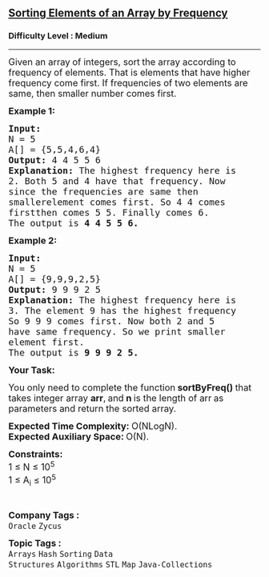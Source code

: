 <h2><a href="https://www.geeksforgeeks.org/problems/sorting-elements-of-an-array-by-frequency-1587115621/1?page=1&difficulty=Medium&status=unsolved&sortBy=submissions">Sorting Elements of an Array by Frequency</a></h2><h3>Difficulty Level : Medium</h3><hr><div class="problems_problem_content__Xm_eO"><p><span style="font-size: 18px;">Given an array<strong> </strong>of integers, sort<strong> </strong>the array according to frequency<strong> </strong>of elements. That is elements that have higher frequency come first. If frequencies of two elements are same, then smaller number comes first.</span></p>
<p><span style="font-size: 18px;"><strong>Example 1:</strong></span></p>
<pre><span style="font-size: 18px;"><strong>Input:
</strong>N = 5
A[] = {5,5,4,6,4}
<strong>Output: </strong>4 4 5 5 6<strong>
Explanation: </strong>The highest frequency here is
2. Both 5 and 4 have that frequency. Now
since the frequencies are same then 
smallerelement comes first. So 4 4 comes 
firstthen comes 5 5. Finally comes 6.
The output is <strong>4 4 5 5 6.</strong></span>
</pre>
<p><span style="font-size: 18px;"><strong>Example 2:</strong></span></p>
<pre><span style="font-size: 18px;"><strong>Input:
</strong>N = 5
A[] = {9,9,9,2,5}
<strong>Output: </strong>9 9 9 2 5<strong>
Explanation: </strong>The highest frequency here is
3. The element 9 has the highest frequency
So 9 9 9 comes first. Now both 2 and 5
have same frequency. So we print smaller
element first.
The output is <strong>9 9 9 2 5.</strong></span></pre>
<p><span style="font-size: 18px;"><strong>Your Task:</strong></span></p>
<p><span style="font-size: 18px;">You only need to complete the function<strong> sortByFreq() </strong>that takes integer array <strong>arr</strong>,<strong> </strong>and<strong> n </strong>is the length of arr<strong> </strong>as parameters and return the sorted array.</span></p>
<p><span style="font-size: 18px;"><strong>Expected Time Complexity:&nbsp;</strong>O(NLogN).<br><strong>Expected Auxiliary Space:&nbsp;</strong>O(N).&nbsp;</span></p>
<p><span style="font-size: 18px;"><strong>Constraints:</strong></span><br><span style="font-size: 18px;">1 ≤ N ≤ 10<sup>5</sup><br>1 ≤ A<sub>i</sub> ≤ 10<sup>5</sup>&nbsp;</span></p>
<p>&nbsp;</p></div><p><span style=font-size:18px><strong>Company Tags : </strong><br><code>Oracle</code>&nbsp;<code>Zycus</code>&nbsp;<br><p><span style=font-size:18px><strong>Topic Tags : </strong><br><code>Arrays</code>&nbsp;<code>Hash</code>&nbsp;<code>Sorting</code>&nbsp;<code>Data Structures</code>&nbsp;<code>Algorithms</code>&nbsp;<code>STL</code>&nbsp;<code>Map</code>&nbsp;<code>Java-Collections</code>&nbsp;